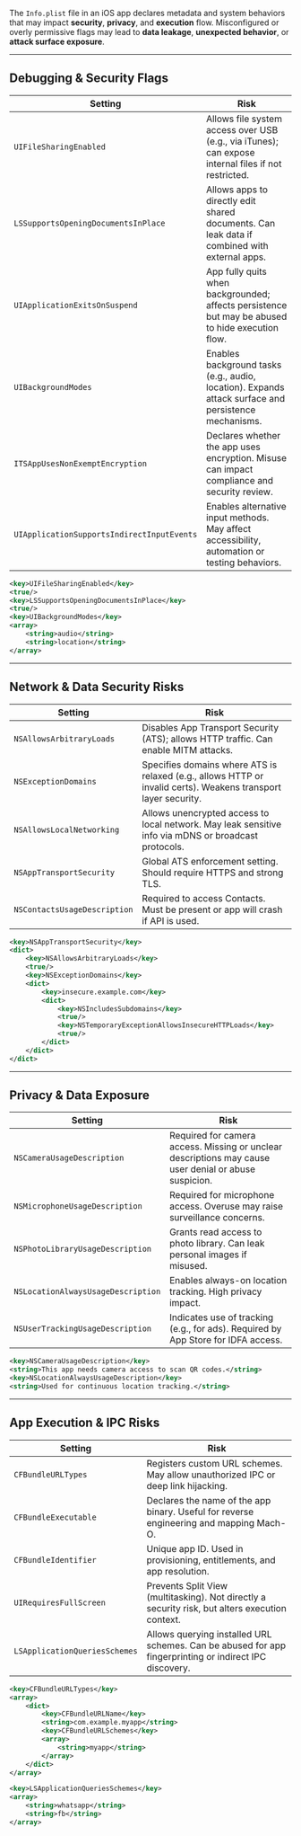 The `Info.plist` file in an iOS app declares metadata and system behaviors that may impact **security**, **privacy**, and **execution** flow. Misconfigured or overly permissive flags may lead to **data leakage**, **unexpected behavior**, or **attack surface exposure**.


---


## Debugging & Security Flags
| Setting                                    | Risk                                                                                                 |
| ------------------------------------------ | ---------------------------------------------------------------------------------------------------- |
| `UIFileSharingEnabled`                     | Allows file system access over USB (e.g., via iTunes); can expose internal files if not restricted.  |
| `LSSupportsOpeningDocumentsInPlace`        | Allows apps to directly edit shared documents. Can leak data if combined with external apps.         |
| `UIApplicationExitsOnSuspend`              | App fully quits when backgrounded; affects persistence but may be abused to hide execution flow.     |
| `UIBackgroundModes`                        | Enables background tasks (e.g., audio, location). Expands attack surface and persistence mechanisms. |
| `ITSAppUsesNonExemptEncryption`            | Declares whether the app uses encryption. Misuse can impact compliance and security review.          |
| `UIApplicationSupportsIndirectInputEvents` | Enables alternative input methods. May affect accessibility, automation or testing behaviors.        |
```xml
<key>UIFileSharingEnabled</key>
<true/>
<key>LSSupportsOpeningDocumentsInPlace</key>
<true/>
<key>UIBackgroundModes</key>
<array>
    <string>audio</string>
    <string>location</string>
</array>
```


---

## Network & Data Security Risks
| Setting                      | Risk                                                                                                           |
| ---------------------------- | -------------------------------------------------------------------------------------------------------------- |
| `NSAllowsArbitraryLoads`     | Disables App Transport Security (ATS); allows HTTP traffic. Can enable MITM attacks.                           |
| `NSExceptionDomains`         | Specifies domains where ATS is relaxed (e.g., allows HTTP or invalid certs). Weakens transport layer security. |
| `NSAllowsLocalNetworking`    | Allows unencrypted access to local network. May leak sensitive info via mDNS or broadcast protocols.           |
| `NSAppTransportSecurity`     | Global ATS enforcement setting. Should require HTTPS and strong TLS.                                           |
| `NSContactsUsageDescription` | Required to access Contacts. Must be present or app will crash if API is used.                                 |
```xml
<key>NSAppTransportSecurity</key>
<dict>
    <key>NSAllowsArbitraryLoads</key>
    <true/>
    <key>NSExceptionDomains</key>
    <dict>
        <key>insecure.example.com</key>
        <dict>
            <key>NSIncludesSubdomains</key>
            <true/>
            <key>NSTemporaryExceptionAllowsInsecureHTTPLoads</key>
            <true/>
        </dict>
    </dict>
</dict>
```


---

## Privacy & Data Exposure
| Setting                            | Risk                                                                                                  |
| ---------------------------------- | ----------------------------------------------------------------------------------------------------- |
| `NSCameraUsageDescription`         | Required for camera access. Missing or unclear descriptions may cause user denial or abuse suspicion. |
| `NSMicrophoneUsageDescription`     | Required for microphone access. Overuse may raise surveillance concerns.                              |
| `NSPhotoLibraryUsageDescription`   | Grants read access to photo library. Can leak personal images if misused.                             |
| `NSLocationAlwaysUsageDescription` | Enables always-on location tracking. High privacy impact.                                             |
| `NSUserTrackingUsageDescription`   | Indicates use of tracking (e.g., for ads). Required by App Store for IDFA access.                     |
```xml
<key>NSCameraUsageDescription</key>
<string>This app needs camera access to scan QR codes.</string>
<key>NSLocationAlwaysUsageDescription</key>
<string>Used for continuous location tracking.</string>
```


---

## App Execution & IPC Risks
|Setting|Risk|
|---|---|
|`CFBundleURLTypes`|Registers custom URL schemes. May allow unauthorized IPC or deep link hijacking.|
|`CFBundleExecutable`|Declares the name of the app binary. Useful for reverse engineering and mapping Mach-O.|
|`CFBundleIdentifier`|Unique app ID. Used in provisioning, entitlements, and app resolution.|
|`UIRequiresFullScreen`|Prevents Split View (multitasking). Not directly a security risk, but alters execution context.|
|`LSApplicationQueriesSchemes`|Allows querying installed URL schemes. Can be abused for app fingerprinting or indirect IPC discovery.|
```xml
<key>CFBundleURLTypes</key>
<array>
    <dict>
        <key>CFBundleURLName</key>
        <string>com.example.myapp</string>
        <key>CFBundleURLSchemes</key>
        <array>
            <string>myapp</string>
        </array>
    </dict>
</array>

<key>LSApplicationQueriesSchemes</key>
<array>
    <string>whatsapp</string>
    <string>fb</string>
</array>
```
